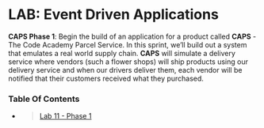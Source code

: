  # LAB: Event Driven Applications

**CAPS Phase 1**: Begin the build of an application for a product called **CAPS** - The Code Academy Parcel Service. In this sprint, we’ll build out a system that emulates a real world supply chain. **CAPS** will simulate a delivery service where vendors (such a flower shops) will ship products using our delivery service and when our drivers deliver them, each vendor will be notified that their customers received what they purchased.

### Table Of Contents

- >[Lab 11 - Phase 1](./Phases/Lab11.md)
